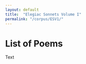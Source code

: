 ```yaml
---
layout: default
title:  "Elegiac Sonnets Volume I"
permalink: "/corpus/ESV1/"
---
```

# List of Poems
Text
